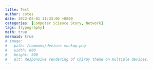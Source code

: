 ```yaml
---
title: Test
author: cotes
date: 2022-08-01 11:33:00 +0800
categories: [Computer Science Story, Network]
tags: [typography]
math: true
mermaid: true
# image:
#   path: /commons/devices-mockup.png
#   width: 800
#   height: 500
#   alt: Responsive rendering of Chirpy theme on multiple devices.
---
```


